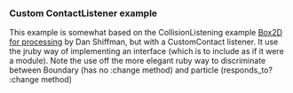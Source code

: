 ### Custom ContactListener example

This example is somewhat based on the CollisionListening example [Box2D for processing][] by Dan Shiffman, but with a CustomContact listener.  It use the jruby way of implementing an interface (which is to include as if it were a module). Note the use off the more elegant ruby way to discriminate between Boundary (has no :change method) and particle (responds_to? :change method)

[Box2D for processing]:https://github.com/shiffman/Box2D-for-Processing

